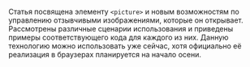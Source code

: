  Статья посвящена элементу `<picture>` и новым возможностям по управлению 
 отзывчивыми изображениями, которые он открывает. Рассмотрены различные сценарии 
 использования и приведены примеры соответствующего кода для каждого из них. 
 Данную технологию можно использовать уже сейчас, хотя официально её реализация 
 в браузерах планируется на начало осени.